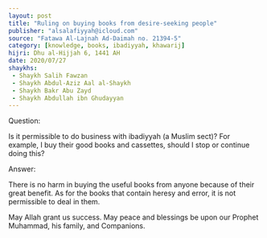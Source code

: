 ```yaml
---
layout: post
title: "Ruling on buying books from desire-seeking people"
publisher: "alsalafiyyah@icloud.com"
source: "Fatawa Al-Lajnah Ad-Daimah no. 21394-5"
category: [knowledge, books, ibadiyyah, khawarij]
hijri: Dhu al-Hijjah 6, 1441 AH
date: 2020/07/27
shaykhs: 
 - Shaykh Salih Fawzan
 - Shaykh Abdul-Aziz Aal al-Shaykh
 - Shaykh Bakr Abu Zayd
 - Shaykh Abdullah ibn Ghudayyan
---
```


Question: 
 
Is it permissible to do business with ibadiyyah (a Muslim sect)? For example, I buy their good books and cassettes, should I stop or continue doing this?

Answer:

There is no harm in buying the useful books from anyone because of their great benefit. As for the books that contain heresy and error, it is not permissible to deal in them.

May Allah grant us success. May peace and blessings be upon our Prophet Muhammad, his family, and Companions.


